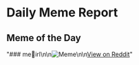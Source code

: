 # Daily Meme Report

## Meme of the Day
"### me🐸irl\n\n![Meme](https://i.redd.it/r0eiwdqoqsif1.png)\n\n[View on Reddit](https://redd.it/1mp5wbx)"
